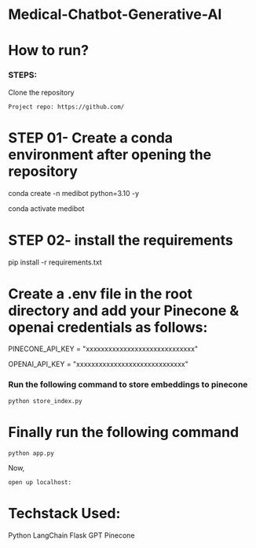 # Medical-Chatbot-Generative-AI

# How to run?

### STEPS:
Clone the repository

```
Project repo: https://github.com/
```

# STEP 01- Create a conda environment after opening the repository

conda create -n medibot python=3.10 -y

conda activate medibot

# STEP 02- install the requirements

pip install -r requirements.txt

# Create a .env file in the root directory and add your Pinecone & openai credentials as follows:

PINECONE_API_KEY = "xxxxxxxxxxxxxxxxxxxxxxxxxxxxx"

OPENAI_API_KEY = "xxxxxxxxxxxxxxxxxxxxxxxxxxxxx"

### Run the following command to store embeddings to pinecone

```
python store_index.py
```

# Finally run the following command

```
python app.py
```

Now,

```
open up localhost:
```

# Techstack Used:

Python
LangChain
Flask
GPT
Pinecone
